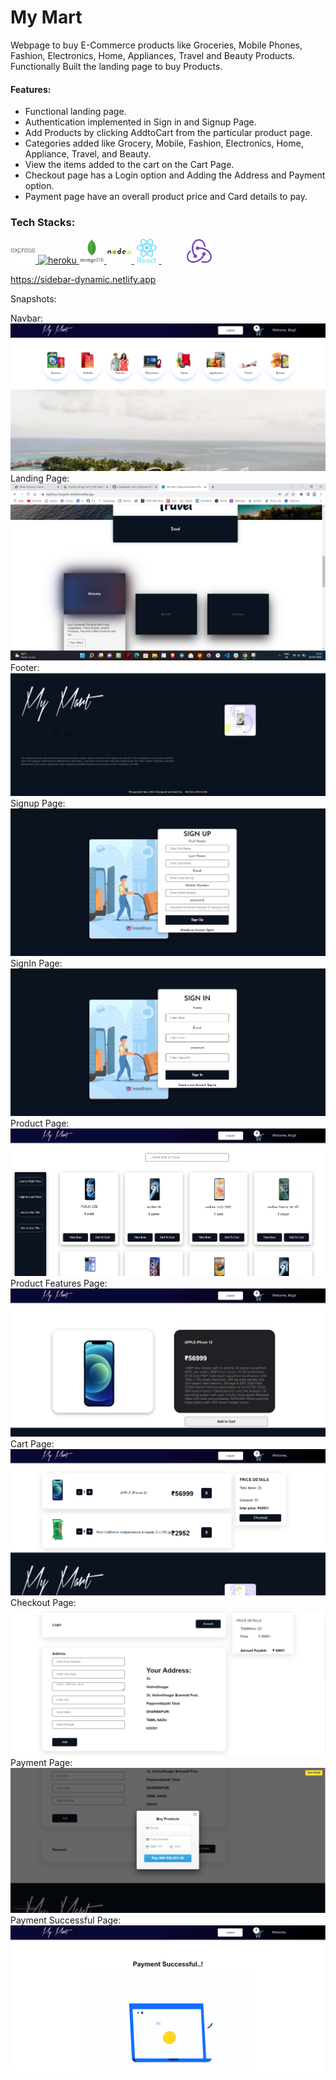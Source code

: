 <h1>My Mart</h1>
<p>Webpage to buy E-Commerce products like Groceries, Mobile Phones, Fashion, Electronics, Home, Appliances, Travel and Beauty Products. Functionally Built the landing page to buy Products.</p>
<h4>Features:</h4>
<ul>
  <li>Functional landing page.</li>
  <li>Authentication implemented in Sign in and Signup Page.</li>
  <li>Add Products by clicking AddtoCart from the particular product page.</li>
  <li>Categories added like Grocery, Mobile, Fashion, Electronics, Home, Appliance, Travel, and Beauty.</li>
  <li>View the items added to the cart on the Cart Page.</li>
  <li>Checkout page has a Login option and Adding the Address and Payment option.</li>
  <li>Payment page have an overall product price and Card details to pay.</li>
</ul>

<h3 align="left">Tech Stacks:</h3>
<p align="left">

<a href="https://expressjs.com" target="_blank" rel="noreferrer"> <img src="https://raw.githubusercontent.com/devicons/devicon/master/icons/express/express-original-wordmark.svg" alt="express" width="40" height="40"/> </a> <a href="https://heroku.com" target="_blank" rel="noreferrer"> <img src="https://www.vectorlogo.zone/logos/heroku/heroku-icon.svg" alt="heroku" width="40" height="40"/> </a> <a href="https://www.mongodb.com/" target="_blank" rel="noreferrer"> <img src="https://raw.githubusercontent.com/devicons/devicon/master/icons/mongodb/mongodb-original-wordmark.svg" alt="mongodb" width="40" height="40"/> </a> <a href="https://nodejs.org" target="_blank" rel="noreferrer"> <img src="https://raw.githubusercontent.com/devicons/devicon/master/icons/nodejs/nodejs-original-wordmark.svg" alt="nodejs" width="40" height="40"/> </a> <a href="https://reactjs.org/" target="_blank" rel="noreferrer"> <img src="https://raw.githubusercontent.com/devicons/devicon/master/icons/react/react-original-wordmark.svg" alt="react" width="40" height="40"/> </a>
<a href="https://redux.js.org" target="_blank" rel="noreferrer"> <img style="margin-left:40px" src="https://raw.githubusercontent.com/devicons/devicon/master/icons/redux/redux-original.svg" alt="redux" width="40" height="40"/> </a> 
</p>
 
 
 https://sidebar-dynamic.netlify.app

  Snapshots:
  
Navbar:
![](/MartImages/mart1.png)
Landing Page:
![](/MartImages/mart2.png)
 Footer:
 ![](/MartImages/mart3.png)
  Signup Page:
  ![](/MartImages/mart4.png)
   SignIn Page:
   ![](/MartImages/mart5.png)
    Product Page:
    ![](/MartImages/mart6.png)
     Product Features Page:
     ![](/MartImages/mart7.png)
      Cart Page:
      ![](/MartImages/mart8.png)
       Checkout Page:
       ![](/MartImages/mart9.png)
        Payment Page:
        ![](/MartImages/mart10.png)
         Payment Successful Page:
         ![](/MartImages/mart11.png)
